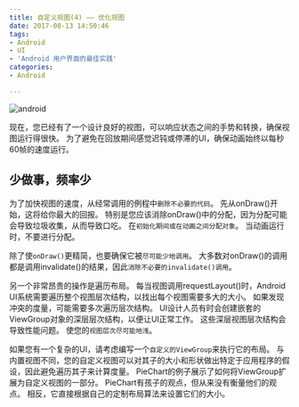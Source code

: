 ```yaml
---
title: 自定义视图(4) —— 优化视图
date: 2017-08-13 14:50:46
tags:
- Android
- UI
- 'Android 用户界面的最佳实践'
categories:
- Android

---
```


![android](http://oxwfu3w0v.bkt.clouddn.com/qiniu.jpg)

现在，您已经有了一个设计良好的视图，可以响应状态之间的手势和转换，确保视图运行得很快。
为了避免在回放期间感觉迟钝或停滞的UI，确保动画始终以每秒60帧的速度运行。

<!-- more -->

## 少做事，频率少

为了加快视图的速度，从经常调用的例程中`删除不必要的代码`。
先从onDraw()开始，这将给你最大的回报。
特别是您应该消除onDraw()中的分配，因为分配可能会导致垃圾收集，从而导致口吃。
在`初始化期间或在动画之间分配对象`。
当动画运行时，不要进行分配。

除了使`onDraw()`更精简，也要确保它被`尽可能少地调用`。
大多数对onDraw()的调用都是调用invalidate()的结果，因此`消除不必要的invalidate()调用`。

另一个非常昂贵的操作是遍历布局。
每当视图调用requestLayout()时，Android UI系统需要遍历整个视图层次结构，以找出每个视图需要多大的大小。
如果发现冲突的度量，可能需要多次遍历层次结构。
UI设计人员有时会创建嵌套的ViewGroup对象的深层层次结构，以便让UI正常工作。
这些深层视图层次结构会导致性能问题。
使您的`视图层次尽可能地浅`。

如果您有一个复杂的UI，请考虑编写一个`自定义的ViewGroup`来执行它的布局。
与内置视图不同，您的自定义视图可以对其子的大小和形状做出特定于应用程序的假设，因此避免遍历其子来计算度量。
PieChart的例子展示了如何将ViewGroup扩展为自定义视图的一部分。
PieChart有孩子的观点，但从来没有衡量他们的观点。
相反，它直接根据自己的定制布局算法来设置它们的大小。
